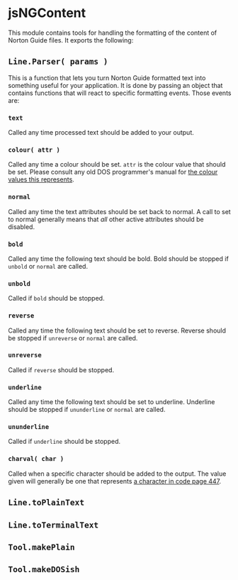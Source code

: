 # jsNGContent

This module contains tools for handling the formatting of the content of
Norton Guide files. It exports the following:

## `Line.Parser( params )`

This is a function that lets you turn Norton Guide formatted text into
something useful for your application. It is done by passing an object that
contains functions that will react to specific formatting events. Those
events are:

### `text`

Called any time processed text should be added to your output.

### `colour( attr )`

Called any time a colour should be set. `attr` is the colour value that
should be set. Please consult any old DOS programmer's manual
for
[the colour values this represents](https://en.wikipedia.org/wiki/BIOS_color_attributes).

### `normal`

Called any time the text attributes should be set back to normal. A call to
set to normal generally means that *all* other active attributes should be
disabled.

### `bold`

Called any time the following text should be bold. Bold should be stopped if
`unbold` or `normal` are called.

### `unbold`

Called if `bold` should be stopped.

### `reverse`

Called any time the following text should be set to reverse. Reverse should
be stopped if `unreverse` or `normal` are called.

### `unreverse`

Called if `reverse` should be stopped.

### `underline`

Called any time the following text should be set to underline. Underline
should be stopped if `ununderline` or `normal` are called.

### `ununderline`

Called if `underline` should be stopped.

### `charval( char )`

Called when a specific character should be added to the output. The value
given will generally be one that
represents
[a character in code page 447](https://en.wikipedia.org/wiki/Code_page_437).

## `Line.toPlainText`

## `Line.toTerminalText`

## `Tool.makePlain`

## `Tool.makeDOSish`

